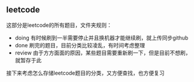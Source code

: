 ## leetcode

这部分是leetcode的所有题目，文件夹规则：
- doing 有时候刷到一半需要停止并且换机器才能继续刷，就上传同步github
- done 刷完的题目，目前分类比较凌乱，有时间考虑整理
- review 由于方方面面的原因，某些题目需要重新刷一下，但是目前不想刷，就暂存于此

接下来考虑怎么存储leetcode题目的分类，又方便查找，也方便复习